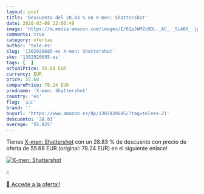 ```yaml
---
layout: post
title: 'Descuento del 28.83 % en X-men: Shattershot'
date: 2020-03-08 22:00:48
image: 'https://m.media-amazon.com/images/I/61pJWMZcODL._AC_._SL400_.jpg'
comments: true
category: ofertas
author: 'tole.es'
slug: '1302920685-es X-men: Shattershot'
sku: '1302920685-es'
tags: [  ]
actualPrice: 55.68 EUR
currency: EUR
price: 55.68
comparePrice: 78.24 EUR
prodname: 'X-men: Shattershot'
country: 'es'
flag: '🇪🇸'
brand: ''
buyurl: 'https://www.amazon.es/dp/1302920685/?tag=tolees-21'
descuento: '28.83'
average: '55.925'
---
```


Tienes [X-men: Shattershot](https://www.amazon.es/dp/1302920685/?tag=tolees-21) con un 28.83 % de descuento con precio de oferta de 55.68 EUR (original: 78.24 EUR) en el siguiente enlace!

[![X-men: Shattershot](https://m.media-amazon.com/images/I/61pJWMZcODL._AC_._SL400_.jpg)](https://www.amazon.es/dp/1302920685/?tag=tolees-21)

ℹ️:


[🛒 Accede a la oferta!!](https://www.amazon.es/dp/1302920685/?tag=tolees-21)
